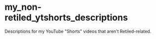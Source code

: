 # my_non-retiled_ytshorts_descriptions
Descriptions for my YouTube "Shorts" videos that aren't Retiled-related.
